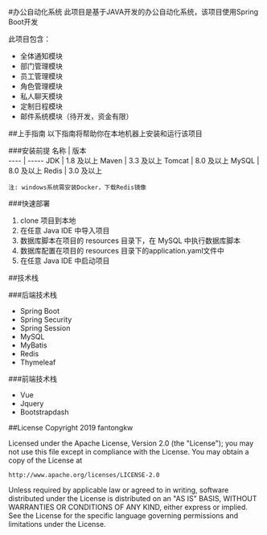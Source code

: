 #办公自动化系统
此项目是基于JAVA开发的办公自动化系统，该项目使用Spring Boot开发

此项目包含：
 * 全体通知模块
 * 部门管理模块
 * 员工管理模块
 * 角色管理模块
 * 私人聊天模块
 * 定制日程模块
 * 邮件系统模块（待开发，资金有限）

##上手指南
以下指南将帮助你在本地机器上安装和运行该项目

###安装前提
 名称  | 版本  
 ---- | ----- 
 JDK  | 1.8 及以上
 Maven  | 3.3 及以上
 Tomcat  | 8.0 及以上
 MySQL  | 8.0 及以上
 Redis  | 3.0 及以上
 
    注: windows系统需安装Docker，下载Redis镜像

###快速部署
1.  clone 项目到本地
2.  在任意 Java IDE 中导入项目
3.  数据库脚本在项目的 resources 目录下，在 MySQL 中执行数据库脚本
4.  数据库配置在项目的 resources 目录下的application.yaml文件中
5.  在任意 Java IDE 中启动项目

##技术栈

###后端技术栈
 * Spring Boot
 * Spring Security
 * Spring Session
 * MySQL
 * MyBatis
 * Redis
 * Thymeleaf

###前端技术栈
 * Vue
 * Jquery
 * Bootstrapdash
 
##License
Copyright 2019 fantongkw

Licensed under the Apache License, Version 2.0 (the "License");
you may not use this file except in compliance with the License.
You may obtain a copy of the License at

    http://www.apache.org/licenses/LICENSE-2.0

Unless required by applicable law or agreed to in writing, software
distributed under the License is distributed on an "AS IS" BASIS,
WITHOUT WARRANTIES OR CONDITIONS OF ANY KIND, either express or implied.
See the License for the specific language governing permissions and
limitations under the License.
